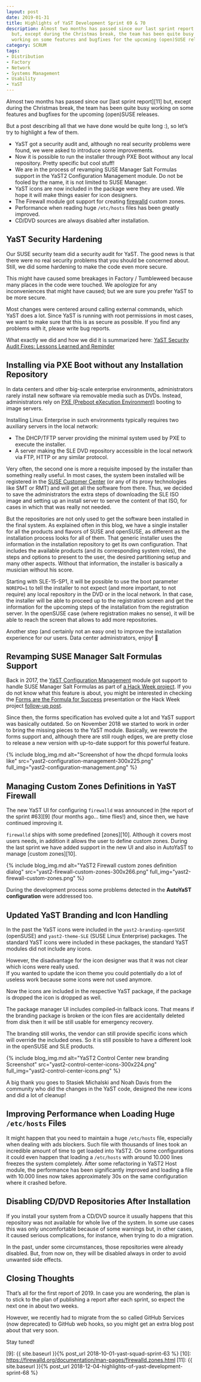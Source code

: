 ```yaml
---
layout: post
date: 2019-01-31
title: Highlights of YaST Development Sprint 69 & 70
description: Almost two months has passed since our last sprint report
  but, except during the Christmas break, the team has been quite busy
  working on some features and bugfixes for the upcoming (open)SUSE releases.
category: SCRUM
tags:
- Distribution
- Factory
- Network
- Systems Management
- Usability
- YaST
---
```


Almost two months has passed since our
[last sprint report][11]
but, except during the Christmas break, the team has been quite busy
working on some features and bugfixes for the upcoming (open)SUSE releases.

But a post describing all that we have done would be quite long :), so
let’s try to highlight a few of them.

* YaST got a security audit and, although no real security problems were
  found, we were asked to introduce some improvements.
* Now it is possible to run the installer through PXE Boot without any
  local repository. Pretty specific but cool stuff!
* We are in the process of revamping SUSE Manager Salt Formulas support
  in the YaST2 Configuration Management module. Do not be fooled by the
  name, it is not limited to SUSE Manager.
* YaST icons are now included in the package were they are used. We hope
  it will make things easier for icon designers.
* The Firewall module got support for creating [firewalld][1] custom
  zones.
* Performance when reading huge `/etc/hosts` files has been
  greatly improved.
* CD/DVD sources are always disabled after installation.

## YaST Security Hardening

Our SUSE security team did a security audit for YaST. The good news is
that there were no real security problems that you should be concerned
about. Still, we did some hardening to make the code even more secure.

This might have caused some breakages in Factory / Tumbleweed because
many places in the code were touched. We apologize for any
inconveniences that might have caused; but we are sure you prefer YaST
to be more secure.

Most changes were centered around calling external commands, which YaST
does a lot. Since YaST is running with root permissions in most cases,
we want to make sure that this is as secure as possible. If you find any
problems with it, please write bug reports.

What exactly we did and how we did it is summarized here: [YaST Security
Audit Fixes: Lessons Learned and Reminder][2]

## Installing via PXE Boot without any Installation Repository

In data centers and other big-scale enterprise environments,
administrators rarely install new software via removable media such as
DVDs. Instead, administrators rely on [PXE (Preboot eXecution
Environment)][3] booting to image servers.

Installing Linux Enterprise in such environments typically requires two
auxiliary servers in the local network:

* The DHCP/TFTP server providing the minimal system used by PXE to
  execute the installer.
* A server making the SLE DVD repository accessible in the local network
  via FTP, HTTP or any similar protocol.

Very often, the second one is more a requisite imposed by the installer
than something really useful. In most cases, the system been installed
will be registered in the [SUSE Customer Center][4] (or any of its proxy
technologies like SMT or RMT) and will get all the software from there.
Thus, we decided to save the administrators the extra steps of
downloading the SLE ISO image and setting up an install server to serve
the content of that ISO, for cases in which that was really not needed.

But the repositories are not only used to get the software been
installed in the final system. As explained often in this blog, we have
a single installer for all the products and flavors of SUSE and
openSUSE, as different as the installation process looks for all of
them. That generic installer uses the information in the installation
repository to get its own configuration. That includes the available
products (and its corresponding system roles), the steps and options to
present to the user, the desired partitioning setup and many other
aspects. Without that information, the installer is basically a musician
without his score.

Starting with SLE-15-SP1, it will be possible to use the boot parameter
`NOREPO=1` to tell the installer to not expect (and more important, to
not require) any local repository in the DVD or in the local network. In
that case, the installer will be able to proceed up to the registration
screen and get the information for the upcoming steps of the
installation from the registration server. In the openSUSE case (where
registration makes no sense), it will be able to reach the screen that
allows to add more repositories.

Another step (and certainly not an easy one) to improve the installation
experience for our users. Data center administrators, enjoy! 🙂

## Revamping SUSE Manager Salt Formulas Support

Back in 2017, the [YaST Configuration Management][5] module got support
to handle SUSE Manager Salt Formulas as part of [a Hack Week
project][6]. If you do not know what this feature is about, you might be
interested in checking the [Forms are the Formula for Success][7]
presentation or the Hack Week project [follow-up post][8].

Since then, the forms specification has evolved quite a lot and YaST
support was basically outdated. So on November 2018 we started to work
in order to bring the missing pieces to the YaST module. Basically, we
rewrote the forms support and, although there are still rough edges, we
are pretty close to release a new version with up-to-date support for
this powerful feature.

{% include blog_img.md alt="Screenshot of how the dhcpd formula looks like"
src="yast2-configuration-management-300x225.png" full_img="yast2-configuration-management.png" %}

## Managing Custom Zones Definitions in YaST Firewall

The new YaST UI for configuring `firewalld` was announced in [the report
of the sprint #63][9] (four months ago… time flies!) and, since then, we
have continued improving it.

`firewalld` ships with some predefined [zones][10]. Although it covers
most users needs, in addition it allows the user to define custom zones.
During the last sprint we have added support in the new UI and also in
AutoYaST to manage [custom zones][10].

{% include blog_img.md alt="YaST2 Firewall custom zones definition dialog"
src="yast2-firewall-custom-zones-300x266.png" full_img="yast2-firewall-custom-zones.png" %}

During the development process some problems detected in the **AutoYaST
configuration** were addressed too.

## Updated YaST Branding and Icon Handling

In the past the YaST icons were included in the
`yast2-branding-openSUSE` (openSUSE) and `yast2-theme-SLE` (SUSE Linux
Enterprise) packages. The standard YaST icons were included in these
packages, the standard YaST modules did not include any icons.

However, the disadvantage for the icon designer was that it was not
clear which icons were really used.  
 If you wanted to update the icon theme you could potentially do a lot
of useless work because some icons were not used anymore.

Now the icons are included in the respective YaST package, if the
package is dropped the icon is dropped as well.

The package manager UI includes compiled-in fallback icons. That means
if the branding package is broken or the icon files are accidentally
deleted from disk then it will be still usable for emergency recovery.

The branding still works, the vendor can still provide specific icons
which will override the included ones. So it is still possible to have a
different look in the openSUSE and SLE products.

{% include blog_img.md alt="YaST2 Control Center new branding Screenshot"
src="yast2-control-center-icons-300x224.png" full_img="yast2-control-center-icons.png" %}

A big thank you goes to Stasiek Michalski and Noah Davis from the
community who did the changes in the YaST code, designed the new icons
and did a lot of cleanup!

## Improving Performance when Loading Huge `/etc/hosts` Files

It might happen that you need to maintain a huge `/etc/hosts` file,
especially when dealing with ads blockers. Such file with thousands of
lines took an incredible amount of time to get loaded into YaST2. On
some configurations it could even happen that loading a `/etc/hosts`
with around 10.000 lines freezes the system completely. After some
refactoring in YaST2 Host module, the performance has been significantly
improved and loading a file with 10.000 lines now takes approximately
30s on the same configuration where it crashed before.

## Disabling CD/DVD Repositories After Installation

If you install your system from a CD/DVD source it usually happens that
this repository was not available for whole live of the system. In some
use cases this was only uncomfortable because of some warnings but, in
other cases, it caused serious complications, for instance, when trying
to do a migration.

In the past, under some circumstances, those repositories were already
disabled. But, from now on, they will be disabled always in order to
avoid unwanted side effects.

## Closing Thoughts

That’s all for the first report of 2019. In case you are wondering, the
plan is to stick to the plan of publishing a report after each sprint,
so expect the next one in about two weeks.

However, we recently had to migrate from the so called GitHub Services
(now deprecated) to GitHub web hooks, so you might get an extra blog
post about that very soon.

Stay tuned!



[1]: https://firewalld.org/
[2]: https://github.com/yast/yast.github.io/issues/172
[3]: https://en.wikipedia.org/wiki/Preboot_Execution_Environment
[4]: https://scc.suse.com
[5]: https://github.com/yast/yast-configuration-management/
[6]: https://hackweek.suse.com/15/projects/yast-module-for-suse-manager-salt-parametrizable-formulas
[7]: https://www.suse.com/communities/blog/forms-formula-success/
[8]: https://imobachgs.github.io/yast/2017/03/01/yast2-cm-gets-support-for-salt-parametrizable-formulas.html
[9]: {{ site.baseurl }}{% post_url 2018-10-01-yast-squad-sprint-63 %}
[10]: https://firewalld.org/documentation/man-pages/firewalld.zones.html
[11]: {{ site.baseurl }}{% post_url 2018-12-04-highlights-of-yast-development-sprint-68 %}